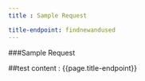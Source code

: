 ```yaml
---
title : Sample Request

title-endpoint: findnewandused
---
```


###Sample Request

##test content : {{page.title-endpoint}} 
